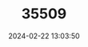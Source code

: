 ---
title: "35509"
category: "Ekmanianthe longiflora"
draft: false
date: 2024-02-22 13:03:50
languages:
  Spanish; Castilian: ["Roblillo"]
---